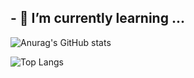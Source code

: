 ## - 🌱 I’m currently learning ...

![Anurag's GitHub stats](https://github-readme-stats.vercel.app/api?username=DoKkangs&show_icons=true&theme=dracula)

![Top Langs](https://github-readme-stats.vercel.app/api/top-langs/?username=DoKkangs&layout=compact&theme=dracula)

<!--
**DoKkangs/DoKkangs** is a ✨ _special_ ✨ repository because its `README.md` (this file) appears on your GitHub profile.
![header](https://capsule-render.vercel.app/api?type=${배경타입}&color=auto&height=${높이}&section=header&text=${텍스트}&fontSize=${글자크기}&animation=${텍스트 효과})
Here are some ideas to get you started:
- 🔭 I’m currently working on ...
- 🌱 I’m currently learning ...
- 👯 I’m looking to collaborate on ...
- 🤔 I’m looking for help with ...
- 💬 Ask me about ...
- 📫 How to reach me: ...
- 😄 Pronouns: ...
- ⚡ Fun fact: ...
-->
